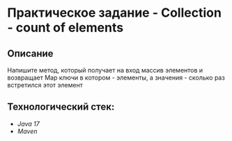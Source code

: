 # Практическое задание - Collection - count of elements
## Описание
Напишите метод, который получает на вход массив элементов 
и возвращает Map ключи в котором - элементы, 
а значения - сколько раз встретился этот элемент

## Технологический стек:
- *Java 17*
- *Maven*
